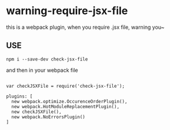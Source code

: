 # warning-require-jsx-file
this is a webpack plugin, when you require .jsx file, warning you~

## USE
    npm i --save-dev check-jsx-file

and then in your webpack file

```javascrip

var checkJSXFile = require('check-jsx-file');

plugins: [
  new webpack.optimize.OccurenceOrderPlugin(),
  new webpack.HotModuleReplacementPlugin(),
  new checkJSXFile(),
  new webpack.NoErrorsPlugin()
]

```
